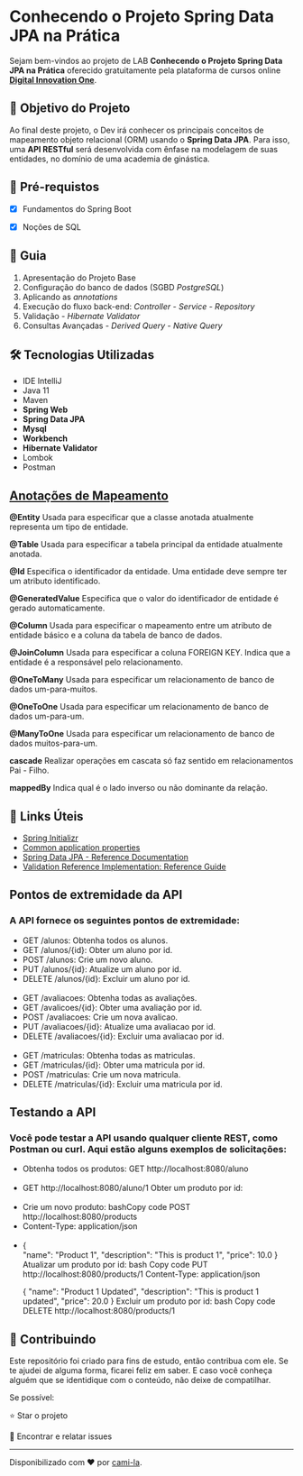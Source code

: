 <h1>Conhecendo o Projeto Spring Data JPA na Prática </h1>
<p> Sejam bem-vindos ao projeto de LAB <strong>Conhecendo o Projeto Spring Data JPA na Prática</strong> oferecido gratuitamente pela plataforma de cursos online <a href="https://dio.me/"><strong> Digital Innovation One</strong></a>.<br>

<h2>🎯 Objetivo do Projeto</h2>
<p>Ao final deste projeto, o Dev irá conhecer os principais conceitos de mapeamento objeto relacional (ORM) usando o <strong>Spring Data JPA</strong>. Para isso, uma <strong>API RESTful</strong> será desenvolvida com ênfase na modelagem de suas entidades, no domínio de uma academia de ginástica.</p>

<h2>
🛑 Pré-requistos
</h2>

- [x] Fundamentos do Spring Boot

- [x] Noções de SQL

<h2> 🚦 Guia </h2>

<ol>
    <li> Apresentação do Projeto Base </li>
    <li> Configuração do banco de dados (SGBD <em>PostgreSQL</em>)</li>
    <li> Aplicando as <em>annotations</em></li>
    <li> Execução do fluxo back-end: <em>Controller - Service - Repository</em></li>
    <li> Validação - <em>Hibernate Validator</em> </li>
    <li> Consultas Avançadas - <em>Derived Query - Native Query</em></li>
</ol>

<h2>🛠 Tecnologias Utilizadas</h2>

<ul>
    <li>IDE IntelliJ</li>
    <li>Java 11</li>
    <li>Maven</li>
    <li><strong>Spring Web</strong></li>
    <li><strong>Spring Data JPA</strong></li>
    <li><strong>Mysql</strong></li>
    <li><strong>Workbench</strong></li>
    <li><strong>Hibernate Validator</strong></li>
    <li>Lombok</li>
    <li>Postman</li>
</ul>


<h2><a href="https://strn.com.br/artigos/2018/12/11/todas-as-anota%C3%A7%C3%B5es-do-jpa-anota%C3%A7%C3%B5es-de-mapeamento/">
Anotações de Mapeamento </a></h2>

<strong>@Entity</strong>
Usada para especificar que a classe anotada atualmente representa um tipo de entidade.

<strong>@Table</strong>
Usada para especificar a tabela principal da entidade atualmente anotada.

<strong>@Id</strong>
Especifica o identificador da entidade. Uma entidade deve sempre ter um atributo identificado.

<strong>@GeneratedValue</strong>
Especifica que o valor do identificador de entidade é gerado automaticamente.

<strong>@Column</strong>
Usada para especificar o mapeamento entre um atributo de entidade básico e a coluna da tabela de banco de dados.

<strong>@JoinColumn</strong>
Usada para especificar a coluna FOREIGN KEY. Indica que a entidade é a responsável pelo relacionamento.

<strong>@OneToMany</strong>
Usada para especificar um relacionamento de banco de dados um-para-muitos.

<strong>@OneToOne</strong>
Usada para especificar um relacionamento de banco de dados um-para-um.

<strong>@ManyToOne</strong>
Usada para especificar um relacionamento de banco de dados muitos-para-um.

<strong>cascade</strong>
Realizar operações em cascata só faz sentido em relacionamentos Pai - Filho.

<strong>mappedBy</strong>
Indica qual é o lado inverso ou não dominante da relação.

<h2>🔗 Links Úteis</h2>
<ul>
    <li><a href="https://start.spring.io/#!type=maven-project&language=java&platformVersion=2.6.1&packaging=jar&jvmVersion=11&groupId=me.dio.academia&artifactId=academia-digital&name=academia-digital&description=Tutorial%20API%20RESTful%20modelando%20sistema%20de%20academia%20de%20gin%C3%A1stica&packageName=me.dio.academia.digital&dependencies=web,data-jpa,postgresql,validation,lombok">Spring Initializr</a></li>
    <li><a href="https://docs.spring.io/spring-boot/docs/2.0.x/reference/html/common-application-properties.html">Common application properties</a></li>
    <li><a href="https://docs.spring.io/spring-data/jpa/docs/current/reference/html/#jpa.repositories">Spring Data JPA - Reference Documentation</a></li>
    <li><a href="https://docs.jboss.org/hibernate/stable/validator/reference/en-US/html_single/#validator-gettingstarted">Validation Reference Implementation: Reference Guide</a></li>

</ul>

<h2>Pontos de extremidade da API</h2>

<h3>A API fornece os seguintes pontos de extremidade:</h3>

<ul>
    <li>GET /alunos: Obtenha todos os alunos.</li>
    <li>GET /alunos/{id}: Obter um aluno por id.</li>
    <li>POST /alunos: Crie um novo aluno.</li>
    <li>PUT /alunos/{id}: Atualize um aluno por id.</li>
    <li>DELETE /alunos/{id}: Excluir um aluno por id.</li>
    </br>
    <li>GET /avaliacoes: Obtenha todas as avaliações.</li>
    <li>GET /avalicoes/{id}: Obter uma avaliação por id.</li>
    <li>POST /avaliacoes: Crie um nova avalicao.</li>
    <li>PUT /avaliacoes/{id}: Atualize uma avaliacao por id.</li>
    <li>DELETE /avaliacoes/{id}: Excluir uma avaliacao por id.</li>
    </br>
    <li>GET /matriculas: Obtenha todas as matriculas.</li>
    <li>GET /matriculas/{id}: Obter uma matricula por id.</li>
    <li>POST /matriculas: Crie um nova matricula.</li>
    <li>DELETE /matriculas/{id}: Excluir uma matricula por id.</li>
    
</ul>
    
    
<h2>Testando a API</h2>
    
<h3>Você pode testar a API usando qualquer cliente REST, como Postman ou curl. Aqui estão alguns exemplos de solicitações:</h3>

<ul>
    <li>Obtenha todos os produtos: GET http://localhost:8080/aluno </li>
        </br>
    <li>GET http://localhost:8080/aluno/1  Obter um produto por id:</li>
        </br>
    <li>Crie um novo produto: bashCopy code POST http://localhost:8080/products</li>
    <li>Content-Type: application/json</li>
        </br>
<li> {
    </br>
    "name": "Product 1",
    "description": "This is product 1",
    "price": 10.0
} </li> 
Atualizar um produto por id:
bash
Copy code
PUT http://localhost:8080/products/1
Content-Type: application/json

{
    "name": "Product 1 Updated",
    "description": "This is product 1 updated",
    "price": 20.0
}
Excluir um produto por id:
bash
Copy code
DELETE http://localhost:8080/products/1

</ul>


<h2> 🤝 Contribuindo </h2>

Este repositório foi criado para fins de estudo, então contribua com ele. Se te ajudei de alguma forma, ficarei feliz em
saber. E caso você conheça alguém que se identidique com o conteúdo, não deixe de compatilhar.

Se possível:

⭐️ Star o projeto

🐛 Encontrar e relatar issues

------------

Disponibilizado com ♥ por [cami-la](https://www.linkedin.com/in/cami-la/ "cami-la").





